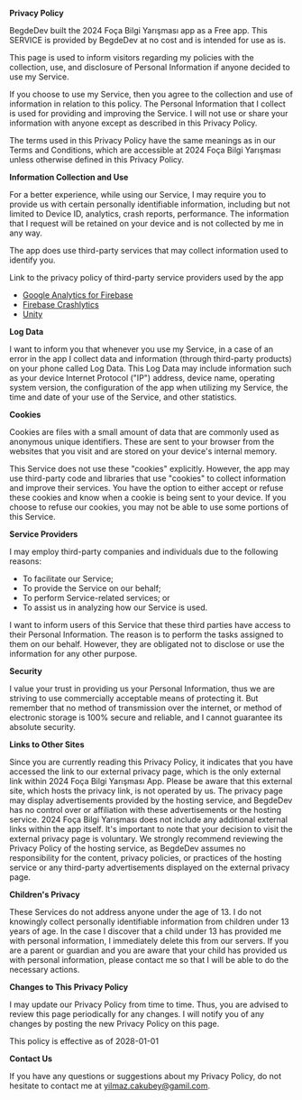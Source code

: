 **Privacy Policy**

BegdeDev built the 2024 Foça Bilgi Yarışması app as a Free app. This SERVICE is provided by BegdeDev at no cost and is intended for use as is.

This page is used to inform visitors regarding my policies with the collection, use, and disclosure of Personal Information if anyone decided to use my Service.

If you choose to use my Service, then you agree to the collection and use of information in relation to this policy. The Personal Information that I collect is used for providing and improving the Service. I will not use or share your information with anyone except as described in this Privacy Policy.

The terms used in this Privacy Policy have the same meanings as in our Terms and Conditions, which are accessible at 2024 Foça Bilgi Yarışması unless otherwise defined in this Privacy Policy.

**Information Collection and Use**

For a better experience, while using our Service, I may require you to provide us with certain personally identifiable information, including but not limited to Device ID, analytics, crash reports, performance. The information that I request will be retained on your device and is not collected by me in any way.

The app does use third-party services that may collect information used to identify you.

Link to the privacy policy of third-party service providers used by the app

-   [Google Analytics for Firebase](https://firebase.google.com/support/privacy)
-   [Firebase Crashlytics](https://firebase.google.com/support/privacy/)
-   [Unity](https://unity3d.com/legal/privacy-policy)

**Log Data**

I want to inform you that whenever you use my Service, in a case of an error in the app I collect data and information (through third-party products) on your phone called Log Data. This Log Data may include information such as your device Internet Protocol ("IP") address, device name, operating system version, the configuration of the app when utilizing my Service, the time and date of your use of the Service, and other statistics.

**Cookies**

Cookies are files with a small amount of data that are commonly used as anonymous unique identifiers. These are sent to your browser from the websites that you visit and are stored on your device's internal memory.

This Service does not use these "cookies" explicitly. However, the app may use third-party code and libraries that use "cookies" to collect information and improve their services. You have the option to either accept or refuse these cookies and know when a cookie is being sent to your device. If you choose to refuse our cookies, you may not be able to use some portions of this Service.

**Service Providers**

I may employ third-party companies and individuals due to the following reasons:

-   To facilitate our Service;
-   To provide the Service on our behalf;
-   To perform Service-related services; or
-   To assist us in analyzing how our Service is used.

I want to inform users of this Service that these third parties have access to their Personal Information. The reason is to perform the tasks assigned to them on our behalf. However, they are obligated not to disclose or use the information for any other purpose.

**Security**

I value your trust in providing us your Personal Information, thus we are striving to use commercially acceptable means of protecting it. But remember that no method of transmission over the internet, or method of electronic storage is 100% secure and reliable, and I cannot guarantee its absolute security.

**Links to Other Sites**

Since you are currently reading this Privacy Policy, it indicates that you have accessed the link to our external privacy page, which is the only external link within 2024 Foça Bilgi Yarışması App. Please be aware that this external site, which hosts the privacy link, is not operated by us. The privacy page may display advertisements provided by the hosting service, and BegdeDev has no control over or affiliation with these advertisements or the hosting service. 2024 Foça Bilgi Yarışması does not include any additional external links within the app itself. It's important to note that your decision to visit the external privacy page is voluntary. We strongly recommend reviewing the Privacy Policy of the hosting service, as BegdeDev assumes no responsibility for the content, privacy policies, or practices of the hosting service or any third-party advertisements displayed on the external privacy page.

**Children's Privacy**

These Services do not address anyone under the age of 13. I do not knowingly collect personally identifiable information from children under 13 years of age. In the case I discover that a child under 13 has provided me with personal information, I immediately delete this from our servers. If you are a parent or guardian and you are aware that your child has provided us with personal information, please contact me so that I will be able to do the necessary actions.

**Changes to This Privacy Policy**

I may update our Privacy Policy from time to time. Thus, you are advised to review this page periodically for any changes. I will notify you of any changes by posting the new Privacy Policy on this page.

This policy is effective as of 2028-01-01

**Contact Us**

If you have any questions or suggestions about my Privacy Policy, do not hesitate to contact me at yilmaz.cakubey@gamil.com.